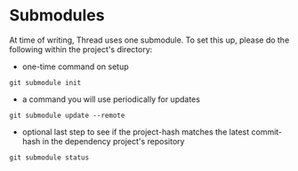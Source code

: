 # Submodules

At time of writing, Thread uses one submodule. To set this up, please do the following within the project's directory:

- one-time command on setup

```
git submodule init
```

- a command you will use periodically for updates

```
git submodule update --remote
```

- optional last step to see if the project-hash matches the latest commit-hash in the dependency project's repository

```
git submodule status
```
